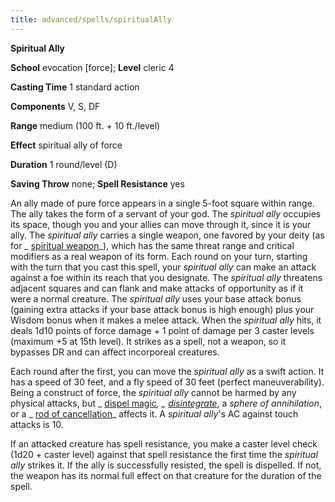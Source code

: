 ```yaml
---
title: advanced/spells/spiritualAlly
---
```

 **Spiritual Ally**

**School** evocation [force]; **Level** cleric 4

**Casting Time** 1 standard action

**Components** V, S, DF

**Range** medium (100 ft. + 10 ft./level)

**Effect** spiritual ally of force

**Duration** 1 round/level (D)

**Saving Throw** none; **Spell Resistance** yes

An ally made of pure force appears in a single 5-foot square within range. The ally takes the form of a servant of your god. The _spiritual ally_ occupies its space, though you and your allies can move through it, since it is your ally. The _spiritual ally_ carries a single weapon, one favored by your deity (as for _ [spiritual weapon](../../spells/spiritualWeapon#_spiritual-weapon)_), which has the same threat range and critical modifiers as a real weapon of its form. Each round on your turn, starting with the turn that you cast this spell, your _spiritual ally_ can make an attack against a foe within its reach that you designate. The _spiritual ally_ threatens adjacent squares and can flank and make attacks of opportunity as if it were a normal creature. The _spiritual ally_ uses your base attack bonus (gaining extra attacks if your base attack bonus is high enough) plus your Wisdom bonus when it makes a melee attack. When the _spiritual ally_ hits, it deals 1d10 points of force damage + 1 point of damage per 3 caster levels (maximum +5 at 15th level). It strikes as a spell, not a weapon, so it bypasses DR and can affect incorporeal creatures.

Each round after the first, you can move the _spiritual ally_ as a swift action. It has a speed of 30 feet, and a fly speed of 30 feet (perfect maneuverability). Being a construct of force, the _spiritual ally_ cannot be harmed by any physical attacks, but _ [dispel magic](../../spells/dispelMagic#_dispel-magic)_, _ [disintegrate](../../spells/disintegrate#_disintegrate)_, a _sphere of annihilation_, or a _ [rod of cancellation](../../magicItems/rods#_rod-of-cancellation)_ affects it. A _spiritual ally_'s AC against touch attacks is 10.

If an attacked creature has spell resistance, you make a caster level check (1d20 + caster level) against that spell resistance the first time the _spiritual ally_ strikes it. If the ally is successfully resisted, the spell is dispelled. If not, the weapon has its normal full effect on that creature for the duration of the spell.

